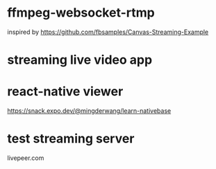 # ffmpeg-websocket-rtmp 
inspired by https://github.com/fbsamples/Canvas-Streaming-Example

# streaming live video app


# react-native viewer
https://snack.expo.dev/@mingderwang/learn-nativebase

# test streaming server
livepeer.com
